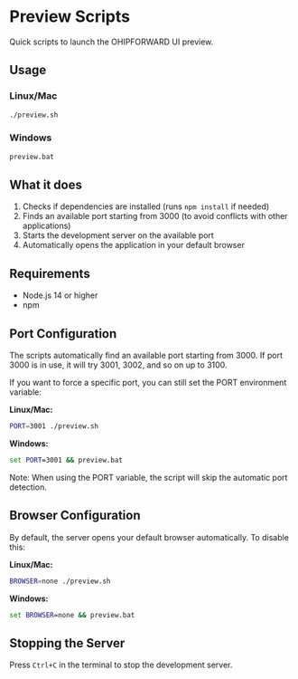 # Preview Scripts

Quick scripts to launch the OHIPFORWARD UI preview.

## Usage

### Linux/Mac
```bash
./preview.sh
```

### Windows
```cmd
preview.bat
```

## What it does

1. Checks if dependencies are installed (runs `npm install` if needed)
2. Finds an available port starting from 3000 (to avoid conflicts with other applications)
3. Starts the development server on the available port
4. Automatically opens the application in your default browser

## Requirements

- Node.js 14 or higher
- npm

## Port Configuration

The scripts automatically find an available port starting from 3000. If port 3000 is in use, it will try 3001, 3002, and so on up to 3100.

If you want to force a specific port, you can still set the PORT environment variable:

**Linux/Mac:**
```bash
PORT=3001 ./preview.sh
```

**Windows:**
```cmd
set PORT=3001 && preview.bat
```

Note: When using the PORT variable, the script will skip the automatic port detection.

## Browser Configuration

By default, the server opens your default browser automatically. To disable this:

**Linux/Mac:**
```bash
BROWSER=none ./preview.sh
```

**Windows:**
```cmd
set BROWSER=none && preview.bat
```

## Stopping the Server

Press `Ctrl+C` in the terminal to stop the development server.
